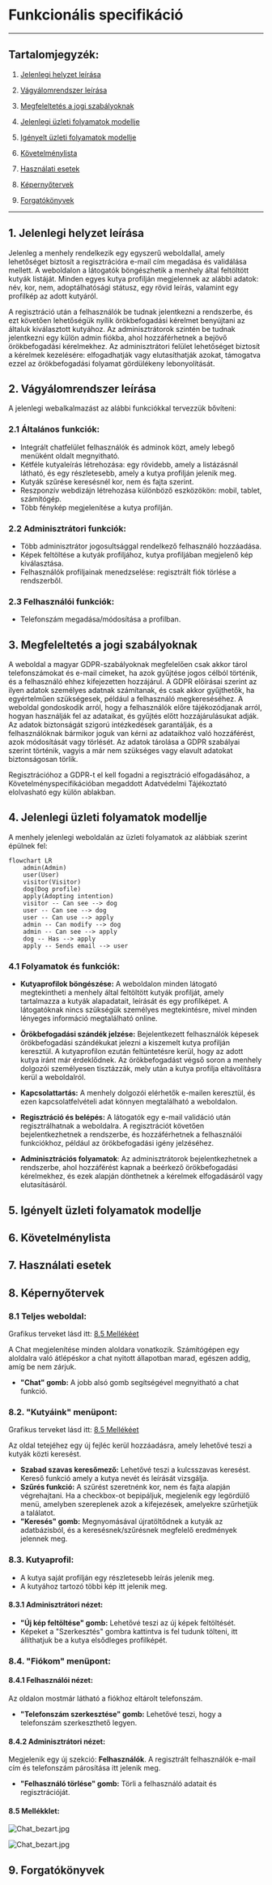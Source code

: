 # Funkcionális specifikáció

---

## Tartalomjegyzék:

1. [Jelenlegi helyzet leírása](#1-jelenlegi-helyzet-leírása)

2. [Vágyálomrendszer leírása](#2-vágyálomrendszer-leírása)

3. [Megfeleltetés a jogi szabályoknak](#3-megfeleltetés-a-jogi-szabályoknak)

4. [Jelenlegi üzleti folyamatok modellje](#4-jelenlegi-üzleti-folyamatok-modellje)

5. [Igényelt üzleti folyamatok modellje](#5-igényelt-üzleti-folyamatok-modellje)

6. [Követelménylista](#6-követelménylista)

7. [Használati esetek](#7-használati-esetek)

8. [Képernyőtervek](#8-képernyőtervek)

9. [Forgatókönyvek](#9-forgatókönyvek)

---

## 1. Jelenlegi helyzet leírása

Jelenleg a menhely rendelkezik egy egyszerű weboldallal, amely lehetőséget biztosít a regisztrációra e-mail cím megadása és validálása mellett. A weboldalon a látogatók böngészhetik a menhely által feltöltött kutyák listáját. Minden egyes kutya profilján megjelennek az alábbi adatok: név, kor, nem, adoptálhatósági státusz, egy rövid leírás, valamint egy profilkép az adott kutyáról.

A regisztráció után a felhasználók be tudnak jelentkezni a rendszerbe, és ezt követően lehetőségük nyílik örökbefogadási kérelmet benyújtani az általuk kiválasztott kutyához. Az adminisztrátorok szintén be tudnak jelentkezni egy külön admin fiókba, ahol hozzáférhetnek a bejövő örökbefogadási kérelmekhez. Az adminisztrátori felület lehetőséget biztosít a kérelmek kezelésére: elfogadhatják vagy elutasíthatják azokat, támogatva ezzel az örökbefogadási folyamat gördülékeny lebonyolítását.

## 2. Vágyálomrendszer leírása

A jelenlegi webalkalmazást az alábbi funkciókkal tervezzük bővíteni:

### 2.1 Általános funkciók:

- Integrált chatfelület felhasználók és adminok közt, amely lebegő menüként oldalt megnyitható.
- Kétféle kutyaleírás létrehozása: egy rövidebb, amely a listázásnál látható, és egy részletesebb, amely a
  kutya profilján jelenik meg.
- Kutyák szűrése keresésnél kor, nem és fajta szerint.
- Reszponzív webdizájn létrehozása különböző eszközökön: mobil, tablet, számítógép.
- Több fénykép megjelenítése a kutya profilján.

### 2.2 Adminisztrátori funkciók:

- Több adminisztrátor jogosultsággal rendelkező felhasználó hozzáadása.
- Képek feltöltése a kutyák profiljához, kutya profiljában megjelenő kép kiválasztása.
- Felhasználók profiljainak menedzselése: regisztrált fiók törlése a rendszerből.

### 2.3 Felhasználói funkciók:

- Telefonszám megadása/módosítása a profilban.

## 3. Megfeleltetés a jogi szabályoknak

A weboldal a magyar GDPR-szabályoknak megfelelően csak akkor tárol telefonszámokat és e-mail címeket, ha azok gyűjtése
jogos célból történik, és a felhasználó ehhez kifejezetten hozzájárul. A GDPR előírásai szerint az ilyen adatok
személyes adatnak számítanak, és csak akkor gyűjthetők, ha egyértelműen szükségesek, például a felhasználó
megkereséséhez. A weboldal gondoskodik arról, hogy a felhasználók előre tájékozódjanak arról, hogyan használják fel az
adataikat, és gyűjtés előtt hozzájárulásukat adják. Az adatok biztonságát szigorú intézkedések garantálják, és a
felhasználóknak bármikor joguk van kérni az adataikhoz való hozzáférést, azok módosítását vagy törlését. Az adatok
tárolása a GDPR szabályai szerint történik, vagyis a már nem szükséges vagy elavult adatokat biztonságosan törlik.

Regisztrációhoz a GDPR-t el kell fogadni a regisztráció elfogadásához, a Követelményspecifikációban megaddott
Adatvédelmi Tájékoztató elolvasható egy külön ablakban.

## 4. Jelenlegi üzleti folyamatok modellje

A menhely jelenlegi weboldalán az üzleti folyamatok az alábbiak szerint épülnek fel:

```mermaid
flowchart LR
    admin(Admin)
    user(User)
    visitor(Visitor)
    dog(Dog profile)
    apply(Adopting intention)
    visitor -- Can see --> dog
    user -- Can see --> dog
    user -- Can use --> apply
    admin -- Can modify --> dog
    admin -- Can see --> apply
    dog -- Has --> apply
    apply -- Sends email --> user
```

### 4.1 Folyamatok és funkciók:

- **Kutyaprofilok böngészése:** A weboldalon minden látogató megtekintheti a menhely által feltöltött kutyák profilját,
  amely tartalmazza a kutyák alapadatait, leírását és egy profilképet. A látogatóknak nincs szükségük személyes
  megtekintésre, mivel minden lényeges információ megtalálható online.


- **Örökbefogadási szándék jelzése:** Bejelentkezett felhasználók képesek örökbefogadási szándékukat jelezni a kiszemelt
  kutya profilján keresztül. A kutyaprofilon ezután feltüntetésre kerül, hogy az adott kutya iránt már érdeklődnek. Az
  örökbefogadást végső soron a menhely dolgozói személyesen tisztázzák, mely után a kutya profilja eltávolításra kerül a
  weboldalról.


- **Kapcsolattartás:** A menhely dolgozói elérhetők e-mailen keresztül, és ezen kapcsolatfelvételi adat könnyen
  megtalálható a weboldalon.


- **Regisztráció és belépés:** A látogatók egy e-mail validáció után regisztrálhatnak a weboldalra. A regisztrációt
  követően bejelentkezhetnek a rendszerbe, és hozzáférhetnek a felhasználói funkciókhoz, például az örökbefogadási igény
  jelzéséhez.


- **Adminisztrációs folyamatok**: Az adminisztrátorok bejelentkezhetnek a rendszerbe, ahol hozzáférést kapnak a beérkező
  örökbefogadási kérelmekhez, és ezek alapján dönthetnek a kérelmek elfogadásáról vagy elutasításáról.

## 5. Igényelt üzleti folyamatok modellje

## 6. Követelménylista

## 7. Használati esetek

## 8. Képernyőtervek

### 8.1 Teljes weboldal:

Grafikus terveket lásd itt: [8.5 Mellékéet](#85-mellékklet)

A Chat megjelenítése minden aloldara vonatkozik. Számítógépen egy aloldalra való átlépéskor a chat nyitott állapotban
marad, egészen addig, amíg be nem zárjuk.

- **"Chat" gomb:** A jobb alsó gomb segítségével megnyitható a chat funkció.

### 8.2. "Kutyáink" menüpont:

Grafikus terveket lásd itt: [8.5 Mellékéet](#85-mellékklet)

Az oldal tetejéhez egy új fejléc kerül hozzáadásra, amely lehetővé teszi a kutyák közti keresést.

- **Szabad szavas keresőmező:** Lehetővé teszi a kulcsszavas keresést. Kereső funkció amely a kutya nevét és leírását
  vizsgálja.
- **Szűrés funkció:** A szűrést szeretnénk kor, nem és fajta alapján végrehajtani. Ha a checkbox-ot bepipáljuk,
  megjelenik egy legördülő menü, amelyben szereplenek azok a kifejezések, amelyekre szűrhetjük a találatot.
- **"Keresés" gomb:** Megnyomásával újratöltődnek a kutyák az adatbázisból, és a keresésnek/szűrésnek megfelelő
  eredmények
  jelennek meg.

### 8.3. Kutyaprofil:

- A kutya saját profilján egy részletesebb leírás jelenik meg.
- A kutyához tartozó többi kép itt jelenik meg.

#### 8.3.1 Adminisztrátori nézet:

- **"Új kép feltöltése" gomb:** Lehetővé teszi az új képek feltöltését.
- Képeket a "Szerkesztés" gombra kattintva is fel tudunk tölteni, itt állíthatjuk be a kutya elsődleges profilképét.

### 8.4. "Fiókom" menüpont:

#### 8.4.1 Felhasználói nézet:

Az oldalon mostmár látható a fiókhoz eltárolt telefonszám.

- **"Telefonszám szerkesztése" gomb:** Lehetővé teszi, hogy a telefonszám szerkeszthető legyen.

#### 8.4.2 Adminisztrátori nézet:

Megjelenik egy új szekció: **Felhasználók**. A regisztrált felhasználók e-mail cím és telefonszám párosítása itt jelenik meg.
- **"Felhasználó törlése" gomb:** Törli a felhasználó adatait és regisztrációját.

#### 8.5 Mellékklet:

![Chat_bezart.jpg](img/Chat_bezart.jpg)

![Chat_bezart.jpg](img/Chat_nyitott.jpg)


## 9. Forgatókönyvek
